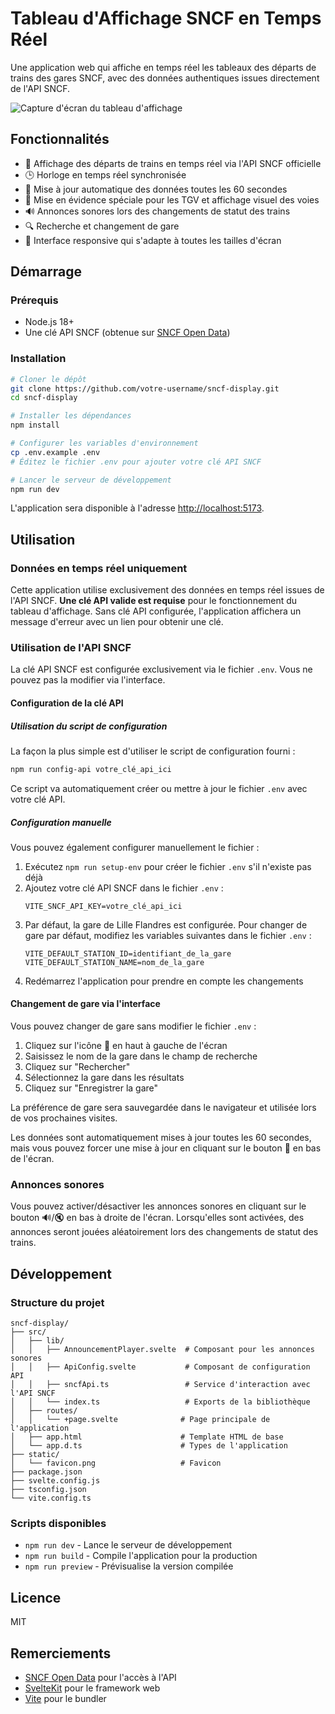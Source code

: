 # Tableau d'Affichage SNCF en Temps Réel

Une application web qui affiche en temps réel les tableaux des départs de trains des gares SNCF, avec des données authentiques issues directement de l'API SNCF.

![Capture d'écran du tableau d'affichage](https://via.placeholder.com/800x400?text=Tableau+d%27Affichage+SNCF)

## Fonctionnalités

- 🚅 Affichage des départs de trains en temps réel via l'API SNCF officielle
- 🕒 Horloge en temps réel synchronisée
- 🔄 Mise à jour automatique des données toutes les 60 secondes
- 🚉 Mise en évidence spéciale pour les TGV et affichage visuel des voies
- 🔊 Annonces sonores lors des changements de statut des trains
- 🔍 Recherche et changement de gare
- 📱 Interface responsive qui s'adapte à toutes les tailles d'écran

## Démarrage

### Prérequis

- Node.js 18+
- Une clé API SNCF (obtenue sur [SNCF Open Data](https://numerique.sncf.com/startup/api/))

### Installation

```bash
# Cloner le dépôt
git clone https://github.com/votre-username/sncf-display.git
cd sncf-display

# Installer les dépendances
npm install

# Configurer les variables d'environnement
cp .env.example .env
# Éditez le fichier .env pour ajouter votre clé API SNCF

# Lancer le serveur de développement
npm run dev
```

L'application sera disponible à l'adresse [http://localhost:5173](http://localhost:5173).

## Utilisation

### Données en temps réel uniquement

Cette application utilise exclusivement des données en temps réel issues de l'API SNCF. **Une clé API valide est requise** pour le fonctionnement du tableau d'affichage. Sans clé API configurée, l'application affichera un message d'erreur avec un lien pour obtenir une clé.

### Utilisation de l'API SNCF

La clé API SNCF est configurée exclusivement via le fichier `.env`. Vous ne pouvez pas la modifier via l'interface.

#### Configuration de la clé API

##### Utilisation du script de configuration

La façon la plus simple est d'utiliser le script de configuration fourni :

```bash
npm run config-api votre_clé_api_ici
```

Ce script va automatiquement créer ou mettre à jour le fichier `.env` avec votre clé API.

##### Configuration manuelle

Vous pouvez également configurer manuellement le fichier :

1. Exécutez `npm run setup-env` pour créer le fichier `.env` s'il n'existe pas déjà
2. Ajoutez votre clé API SNCF dans le fichier `.env` :
   ```
   VITE_SNCF_API_KEY=votre_clé_api_ici
   ```
3. Par défaut, la gare de Lille Flandres est configurée. Pour changer de gare par défaut, modifiez les variables suivantes dans le fichier `.env` :
   ```
   VITE_DEFAULT_STATION_ID=identifiant_de_la_gare
   VITE_DEFAULT_STATION_NAME=nom_de_la_gare
   ```
4. Redémarrez l'application pour prendre en compte les changements

#### Changement de gare via l'interface

Vous pouvez changer de gare sans modifier le fichier `.env` :

1. Cliquez sur l'icône 🚉 en haut à gauche de l'écran
2. Saisissez le nom de la gare dans le champ de recherche
3. Cliquez sur "Rechercher"
4. Sélectionnez la gare dans les résultats
5. Cliquez sur "Enregistrer la gare"

La préférence de gare sera sauvegardée dans le navigateur et utilisée lors de vos prochaines visites.

Les données sont automatiquement mises à jour toutes les 60 secondes, mais vous pouvez forcer une mise à jour en cliquant sur le bouton 🔄 en bas de l'écran.

### Annonces sonores

Vous pouvez activer/désactiver les annonces sonores en cliquant sur le bouton 🔊/🔇 en bas à droite de l'écran. Lorsqu'elles sont activées, des annonces seront jouées aléatoirement lors des changements de statut des trains.

## Développement

### Structure du projet

```
sncf-display/
├── src/
│   ├── lib/
│   │   ├── AnnouncementPlayer.svelte  # Composant pour les annonces sonores
│   │   ├── ApiConfig.svelte           # Composant de configuration API
│   │   ├── sncfApi.ts                 # Service d'interaction avec l'API SNCF
│   │   └── index.ts                   # Exports de la bibliothèque
│   ├── routes/
│   │   └── +page.svelte              # Page principale de l'application
│   ├── app.html                      # Template HTML de base
│   └── app.d.ts                      # Types de l'application
├── static/
│   └── favicon.png                   # Favicon
├── package.json
├── svelte.config.js
├── tsconfig.json
└── vite.config.ts
```

### Scripts disponibles

- `npm run dev` - Lance le serveur de développement
- `npm run build` - Compile l'application pour la production
- `npm run preview` - Prévisualise la version compilée

## Licence

MIT

## Remerciements

- [SNCF Open Data](https://numerique.sncf.com/startup/api/) pour l'accès à l'API
- [SvelteKit](https://kit.svelte.dev/) pour le framework web
- [Vite](https://vitejs.dev/) pour le bundler